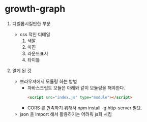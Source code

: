 # growth-graph

1. 디벨롭시킬만한 부분
    - css 적인 디테일
        1. 색깔
        2. 마진
        3. 라운드표시
        4. 타이틀

2. 알게 된 것
    - 브라우져에서 모듈링 하는 방법
        - 자바스크립트 모듈은 아래와 같이 모듈링을 해야한다.
            ```html
            <script src="index.js" type="module"></script>
            ```
        - CORS 를 만족하기 위해서 npm install -g http-server 필요.
    - json 을 import 해서 활용하기는 어려워 js화 시킴